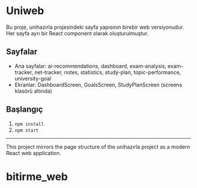 # Uniweb

Bu proje, unihazırla projesindeki sayfa yapısının birebir web versiyonudur. Her sayfa ayrı bir React component olarak oluşturulmuştur.

## Sayfalar
- Ana sayfalar: ai-recommendations, dashboard, exam-analysis, exam-tracker, net-tracker, notes, statistics, study-plan, topic-performance, university-goal
- Ekranlar: DashboardScreen, GoalsScreen, StudyPlanScreen (screens klasörü altında)

## Başlangıç
1. `npm install`
2. `npm start`

---

This project mirrors the page structure of the unihazırla project as a modern React web application.
# bitirme_web
